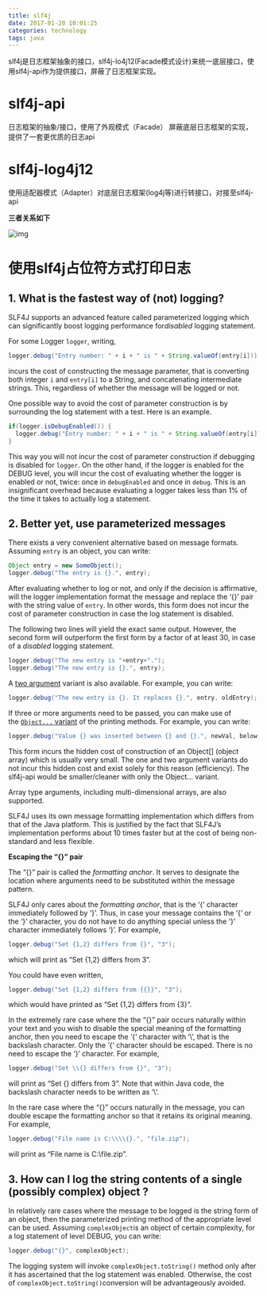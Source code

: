 ```yaml
---
title: slf4j
date: 2017-01-20 10:01:25
categories: technology
tags: java
---
```


slf4j是日志框架抽象的接口，slf4j-lo4j12(Facade模式设计)来统一底层接口，使用slf4j-api作为提供接口，屏蔽了日志框架实现。

# slf4j-api

日志框架的抽象/接口，使用了外观模式（Facade） 屏蔽底层日志框架的实现，提供了一套更优质的日志api

# slf4j-log4j12

使用适配器模式（Adapter）对底层日志框架(log4j等)进行转接口，对接至slf4j-api

**三者关系如下**

![img](http://img.willowspace.cn/willowspace_2016/1482806227926.png?imageMogr2/thumbnail/200)

# 使用slf4j占位符方式打印日志

## 1. What is the fastest way of (not) logging?

SLF4J supports an advanced feature called parameterized logging which can significantly boost logging performance for*disabled* logging statement.

For some Logger `logger`, writing,

```java
logger.debug("Entry number: " + i + " is " + String.valueOf(entry[i]));
```

incurs the cost of constructing the message parameter, that is converting both integer `i` and `entry[i]` to a String, and concatenating intermediate strings. This, regardless of whether the message will be logged or not.

One possible way to avoid the cost of parameter construction is by surrounding the log statement with a test. Here is an example.

```java
if(logger.isDebugEnabled()) {
  logger.debug("Entry number: " + i + " is " + String.valueOf(entry[i]));
}
```

This way you will not incur the cost of parameter construction if debugging is disabled for `logger`. On the other hand, if the logger is enabled for the DEBUG level, you will incur the cost of evaluating whether the logger is enabled or not, twice: once in `debugEnabled` and once in `debug`. This is an insignificant overhead because evaluating a logger takes less than 1% of the time it takes to actually log a statement.

## 2. Better yet, use parameterized messages

There exists a very convenient alternative based on message formats. Assuming `entry` is an object, you can write:

```java
Object entry = new SomeObject();
logger.debug("The entry is {}.", entry);
```

After evaluating whether to log or not, and only if the decision is affirmative, will the logger implementation format the message and replace the ‘{}’ pair with the string value of `entry`. In other words, this form does not incur the cost of parameter construction in case the log statement is disabled.

The following two lines will yield the exact same output. However, the second form will outperform the first form by a factor of at least 30, in case of a *disabled* logging statement.

```java
logger.debug("The new entry is "+entry+".");
logger.debug("The new entry is {}.", entry);
```

A [two argument](http://www.slf4j.org/apidocs/org/slf4j/Logger.html#debug(java.lang.String,%20java.lang.Object%2C%20java.lang.Object)) variant is also available. For example, you can write:

```java
logger.debug("The new entry is {}. It replaces {}.", entry, oldEntry);
```

If three or more arguments need to be passed, you can make use of the [`Object...` variant](http://www.slf4j.org/apidocs/org/slf4j/Logger.html#debug(java.lang.String%2C%20java.lang.Object...)) of the printing methods. For example, you can write:

```java
logger.debug("Value {} was inserted between {} and {}.", newVal, below, above);
```

This form incurs the hidden cost of construction of an Object[] (object array) which is usually very small. The one and two argument variants do not incur this hidden cost and exist solely for this reason (efficiency). The slf4j-api would be smaller/cleaner with only the Object… variant.

Array type arguments, including multi-dimensional arrays, are also supported.

SLF4J uses its own message formatting implementation which differs from that of the Java platform. This is justified by the fact that SLF4J’s implementation performs about 10 times faster but at the cost of being non-standard and less flexible.

**Escaping the “{}” pair**

The “{}” pair is called the *formatting anchor*. It serves to designate the location where arguments need to be substituted within the message pattern.

SLF4J only cares about the *formatting anchor*, that is the ‘{‘ character immediately followed by ‘}’. Thus, in case your message contains the ‘{‘ or the ‘}’ character, you do not have to do anything special unless the ‘}’ character immediately follows ‘}’. For example,

```java
logger.debug("Set {1,2} differs from {}", "3");
```

which will print as “Set {1,2} differs from 3”.

You could have even written,

```java
logger.debug("Set {1,2} differs from {{}}", "3");
```

which would have printed as “Set {1,2} differs from {3}”.

In the extremely rare case where the the “{}” pair occurs naturally within your text and you wish to disable the special meaning of the formatting anchor, then you need to escape the ‘{‘ character with ‘\’, that is the backslash character. Only the ‘{‘ character should be escaped. There is no need to escape the ‘}’ character. For example,

```java
logger.debug("Set \\{} differs from {}", "3");
```

will print as “Set {} differs from 3”. Note that within Java code, the backslash character needs to be written as ‘\‘.

In the rare case where the “{}” occurs naturally in the message, you can double escape the formatting anchor so that it retains its original meaning. For example,

```java
logger.debug("File name is C:\\\\{}.", "file.zip");
```

will print as “File name is C:\file.zip”.

## 3. How can I log the string contents of a single (possibly complex) object ?

In relatively rare cases where the message to be logged is the string form of an object, then the parameterized printing method of the appropriate level can be used. Assuming `complexObject`is an object of certain complexity, for a log statement of level DEBUG, you can write:

```java
logger.debug("{}", complexObject);
```

The logging system will invoke `complexObject.toString()` method only after it has ascertained that the log statement was enabled. Otherwise, the cost of `complexObject.toString()`conversion will be advantageously avoided.